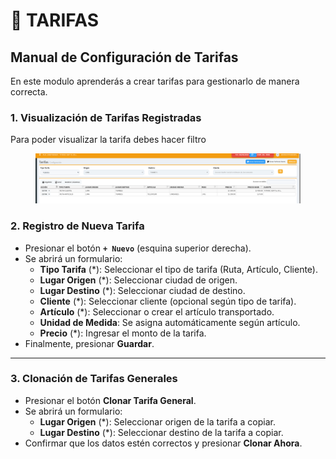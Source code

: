 # 🤑 TARIFAS

## Manual de Configuración de Tarifas

En este modulo aprenderás a crear tarifas para gestionarlo de manera correcta.



### 1. Visualización de Tarifas Registradas

Para poder visualizar la tarifa debes hacer filtro

<figure><img src="../../../.gitbook/assets/image (291).png" alt=""><figcaption></figcaption></figure>

### 2. Registro de Nueva Tarifa

* Presionar el botón **`+ Nuevo`** (esquina superior derecha).
* Se abrirá un formulario:
  * **Tipo Tarifa** (\*): Seleccionar el tipo de tarifa (Ruta, Artículo, Cliente).
  * **Lugar Origen** (\*): Seleccionar ciudad de origen.
  * **Lugar Destino** (\*): Seleccionar ciudad de destino.
  * **Cliente** (\*): Seleccionar cliente (opcional según tipo de tarifa).
  * **Artículo** (\*): Seleccionar o crear el artículo transportado.
  * **Unidad de Medida**: Se asigna automáticamente según artículo.
  * **Precio** (\*): Ingresar el monto de la tarifa.
* Finalmente, presionar **Guardar**.

***

### 3. Clonación de Tarifas Generales

* Presionar el botón **Clonar Tarifa General**.
* Se abrirá un formulario:
  * **Lugar Origen** (\*): Seleccionar origen de la tarifa a copiar.
  * **Lugar Destino** (\*): Seleccionar destino de la tarifa a copiar.
* Confirmar que los datos estén correctos y presionar **Clonar Ahora**.
